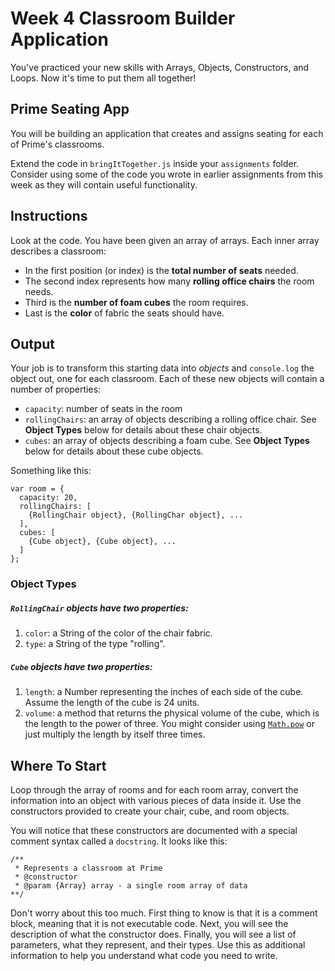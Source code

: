 # Week 4 Classroom Builder Application

You've practiced your new skills with Arrays, Objects, Constructors, and Loops. Now it's time to put them all together!

## Prime Seating App

You will be building an application that creates and assigns seating for each of Prime's classrooms.

Extend the code in `bringItTogether.js` inside your `assignments` folder. Consider using some of the code you wrote in earlier assignments from this week as they will contain useful functionality.

## Instructions

Look at the code. You have been given an array of arrays. Each inner array describes a classroom:

* In the first position (or index) is the **total number of seats** needed.
* The second index represents how many **rolling office chairs** the room needs.
* Third is the **number of foam cubes** the room requires.
* Last is the **color** of fabric the seats should have.

## Output

Your job is to transform this starting data into *objects* and `console.log` the object out, one for each classroom. Each of these new objects will contain a number of properties:

* `capacity`: number of seats in the room
* `rollingChairs`: an array of objects describing a rolling office chair. See **Object Types** below for details about these chair objects.
* `cubes`: an array of objects describing a foam cube. See **Object Types** below for details about these cube objects.

Something like this:

```
var room = {
  capacity: 20,
  rollingChairs: [
    {RollingChair object}, {RollingChar object}, ...
  ],
  cubes: [
    {Cube object}, {Cube object}, ...
  ]
};
```

### Object Types

##### `RollingChair` objects have two properties:
  1. `color`: a String of the color of the chair fabric.
  2. `type`: a String of the type "rolling".

##### `Cube` objects have two properties:
  1. `length`: a Number representing the inches of each side of the cube. Assume the length of the cube is 24 units.
  2. `volume`: a method that returns the physical volume of the cube, which is the length to the power of three. You might consider using [`Math.pow`](https://developer.mozilla.org/en-US/docs/Web/JavaScript/Reference/Global_Objects/Math/pow) or just multiply the length by itself three times.


## Where To Start

Loop through the array of rooms and for each room array, convert the information into an object with various pieces of data inside it. Use the constructors provided to create your chair, cube, and room objects.

You will notice that these constructors are documented with a special comment syntax called a `docstring`. It looks like this:

```
/**
 * Represents a classroom at Prime
 * @constructor
 * @param {Array} array - a single room array of data
**/
```

Don't worry about this too much. First thing to know is that it is a comment block, meaning that it is not executable code. Next, you will see the description of what the constructor does. Finally, you will see a list of parameters, what they represent, and their types. Use this as additional information to help you understand what code you need to write.
